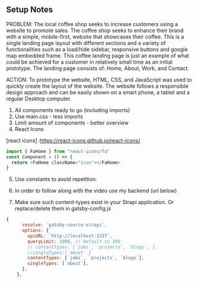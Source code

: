 ## Setup Notes


PROBLEM: The local coffee shop seeks to increase customers using a website to promote sales. The coffee shop seeks to enhance their brand with a simple, mobile-first, website that showcases their coffee. This is a single landing page layout with different sections and a variety of functionalities such as a load/hide sidebar, responsive buttons and google map embedded frame. This coffee landing page is just an example of what could be achieved for a customer in relatively small time as an initial prototype. The landing page consists of: Home, About, Work, and Contact.

ACTION: To prototype the website, HTML, CSS, and JavaScript was used to quickly create the layout of the website. The website follows a responsible design approach and can be easily shown on a smart phone, a tablet and a regular Desktop computer.


1. All components ready to go (including imports)
2. Use main.css - less imports
3. Limit amount of components - better overview
4. React Icons

[react icons] :https://react-icons.github.io/react-icons/

```javascript
import { FaHome } from "react-icons/fa"
const Component = () => {
  return <FaHome className="icon"></FaHome>
}
```

5. Use constants to avoid repetition.
6. In order to follow along with the video use my backend (url below)

   [strapi backend]:https://github.com/john-smilga/strapi-gatsby-porfolio-2020-api

7. Make sure such content-types exist in your Strapi application. Or replace/delete them in gatsby-config.js

```javascript
{
      resolve: `gatsby-source-strapi`,
      options: {
        apiURL: `http://localhost:1337`,
        queryLimit: 1000, // Default to 100
        // contentTypes: [`jobs`, `projects`, `blogs`, ],
        //singleTypes:[`about` ]
        contentTypes: [`jobs`, `projects`, `blogs`],
        singleTypes: [`about`],
      },
    },
```
